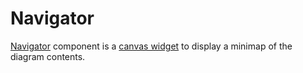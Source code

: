 # Navigator

[Navigator](/docs/api/workspace/functions/Navigator) component is a [canvas widget](/docs/components/canvas.md) to display a minimap of the diagram contents.
